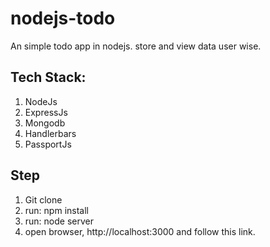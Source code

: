 # nodejs-todo
An simple todo app in nodejs. store and view data user wise.

## Tech Stack:
  1. NodeJs
 2. ExpressJs
 3. Mongodb
 4. Handlerbars
 5. PassportJs
 
## Step
 1. Git clone
 2. run: npm install
 3. run: node server
 4. open browser, http://localhost:3000 and follow this link.
